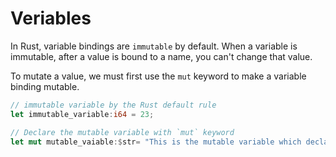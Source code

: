 # Veriables

In Rust, variable bindings are `immutable` by default. When a variable is immutable, after a value is bound to a name, you can't change that value.

To mutate a value, we must first use the `mut` keyword to make a variable binding mutable.

```rust
// immutable variable by the Rust default rule
let immutable_variable:i64 = 23;

// Declare the mutable variable with `mut` keyword
let mut mutable_vaiable:$str= "This is the mutable variable which declared with `mut` keyword".
```
